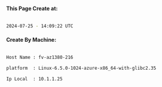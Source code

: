 
   
#### This Page Create at:

```bash

2024-07-25 - 14:09:22 UTC

```

#### Create By Machine:

```bash

Host Name : fv-az1380-216

platform  : Linux-6.5.0-1024-azure-x86_64-with-glibc2.35

Ip Local  : 10.1.1.25

```

